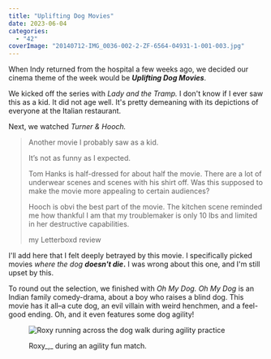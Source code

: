 ```yaml
---
title: "Uplifting Dog Movies"
date: 2023-06-04
categories: 
  - "42"
coverImage: "20140712-IMG_0036-002-2-ZF-6564-04931-1-001-003.jpg"
---
```


When Indy returned from the hospital a few weeks ago, we decided our cinema theme of the week would be **_Uplifting Dog Movies_**.

We kicked off the series with _Lady and the Tramp._ I don't know if I ever saw this as a kid. It did not age well. It's pretty demeaning with its depictions of everyone at the Italian restaurant.

Next, we watched _Turner & Hooch._

> Another movie I probably saw as a kid.
> 
> It’s not as funny as I expected.
> 
> Tom Hanks is half-dressed for about half the movie. There are a lot of underwear scenes and scenes with his shirt off. Was this supposed to make the movie more appealing to certain audiences?
> 
> Hooch is obvi the best part of the movie. The kitchen scene reminded me how thankful I am that my troublemaker is only 10 lbs and limited in her destructive capabilities.
> 
> my Letterboxd review

I'll add here that I felt deeply betrayed by this movie. I specifically picked movies _where the dog **doesn't die**_**.** I was wrong about this one, and I'm still upset by this.

To round out the selection, we finished with _Oh My Dog._ _Oh My Dog_ is an Indian family comedy-drama, about a boy who raises a blind dog. This movie has it all–a cute dog, an evil villain with weird henchmen, and a feel-good ending. Oh, and it even features some dog agility!

<figure>

![Roxy running across the dog walk during agility practice](images/20140712-IMG_0036-002-2-ZF-6564-04931-1-001-003.jpg)

<figcaption>

Roxy_,_ during an agility fun match.

</figcaption>

</figure>
